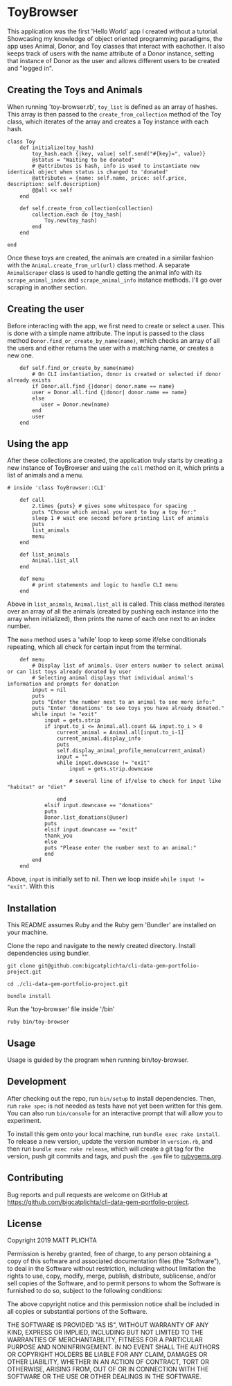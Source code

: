 # ToyBrowser

This application was the first 'Hello World' app I created without a tutorial. Showcasing my knowledge of object oriented programming paradigms, the app uses Animal, Donor, and Toy classes that interact with eachother. It also keeps track of users with the name attribute of a Donor instance, setting that instance of Donor as the user and allows different users to be created and "logged in".

## Creating the Toys and Animals

When running 'toy-browser.rb', `toy_list` is defined as an array of hashes. This array is then passed to the `create_from_collection` method of the Toy class, which iterates of the array and creates a Toy instance with each hash. 

```
class Toy
    def initialize(toy_hash)
        toy_hash.each {|key, value| self.send("#{key}=", value)}
        @status = "Waiting to be donated"
        # @attributes is hash, info is used to instantiate new identical object when status is changed to 'donated'
        @attributes = {name: self.name, price: self.price, description: self.description}
        @@all << self
    end

    def self.create_from_collection(collection)
        collection.each do |toy_hash| 
            Toy.new(toy_hash)
        end
    end

end
```

Once these toys are created, the animals are created in a similar fashion with the `Animal.create_from_url(url)` class method. A separate `AnimalScraper` class is used to handle getting the animal info with its `scrape_animal_index` and `scrape_animal_info` instance methods. I'll go over scraping in another section.

## Creating the user

Before interacting with the app, we first need to create or select a user. This is done with a simple name attribute. The input is passed to the class method `Donor.find_or_create_by_name(name)`, which checks an array of all the users and either returns the user with a matching name, or creates a new one.

```
    def self.find_or_create_by_name(name)
        # On CLI instantiation, donor is created or selected if donor already exists
        if Donor.all.find {|donor| donor.name == name}
        user = Donor.all.find {|donor| donor.name == name}
        else
           user = Donor.new(name)
        end 
        user 
    end
```


## Using the app

After these collections are created, the application truly starts by creating a new instance of ToyBrowser and using the `call` method on it, which prints a list of animals and a menu.

```
# inside 'class ToyBrowser::CLI'

    def call
        2.times {puts} # gives some whitespace for spacing 
        puts "Choose which animal you want to buy a toy for:"
        sleep 1 # wait one second before printing list of animals
        puts
        list_animals 
        menu
    end 

    def list_animals
        Animal.list_all
    end

    def menu
        # print statements and logic to handle CLI menu
    end

```

Above in `list_animals`, `Animal.list_all` is called. This class method iterates over an array of all the animals (created by pushing each instance into the array when initialized), then prints the name of each one next to an index number.

The `menu` method uses a 'while' loop to keep some if/else conditionals repeating, which all check for certain input from the terminal.

```
    def menu
        # Display list of animals. User enters number to select animal or can list toys already donated by user
        # Selecting animal displays that individual animal's information and prompts for donation
        input = nil
        puts
        puts "Enter the number next to an animal to see more info:"
        puts "Enter 'donations' to see toys you have already donated."
        while input != "exit"
            input = gets.strip
            if input.to_i <= Animal.all.count && input.to_i > 0  
                current_animal = Animal.all[input.to_i-1]
                current_animal.display_info
                puts
                self.display_animal_profile_menu(current_animal)
                input = "" 
                while input.downcase != "exit"
                    input = gets.strip.downcase

                    # several line of if/else to check for input like "habitat" or "diet"
                    
                end
            elsif input.downcase == "donations"
            puts
            Donor.list_donations(@user)
            puts
            elsif input.downcase == "exit"
            thank_you 
            else 
            puts "Please enter the number next to an animal:"
            end 
        end
    end 
```

Above, `input` is initially set to nil. Then we loop inside `while input != "exit"`. With this 
## Installation

This README assumes Ruby and the Ruby gem 'Bundler' are installed on your machine.

Clone the repo and navigate to the newly created directory. Install dependencies using bundler.

`git clone git@github.com:bigcatplichta/cli-data-gem-portfolio-project.git`

`cd ./cli-data-gem-portfolio-project.git`

`bundle install`

Run the 'toy-browser' file inside '/bin'

`ruby bin/toy-browser`

## Usage

Usage is guided by the program when running bin/toy-browser.

## Development

After checking out the repo, run `bin/setup` to install dependencies. Then, run `rake spec` is not needed as tests have not yet been written for this gem. You can also run `bin/console` for an interactive prompt that will allow you to experiment.

To install this gem onto your local machine, run `bundle exec rake install`. To release a new version, update the version number in `version.rb`, and then run `bundle exec rake release`, which will create a git tag for the version, push git commits and tags, and push the `.gem` file to [rubygems.org](https://rubygems.org).

## Contributing

Bug reports and pull requests are welcome on GitHub at https://github.com/bigcatplichta/cli-data-gem-portfolio-project.

## License

Copyright 2019 MATT PLICHTA

Permission is hereby granted, free of charge, to any person obtaining a copy of this software and associated documentation files (the "Software"), to deal in the Software without restriction, including without limitation the rights to use, copy, modify, merge, publish, distribute, sublicense, and/or sell copies of the Software, and to permit persons to whom the Software is furnished to do so, subject to the following conditions:

The above copyright notice and this permission notice shall be included in all copies or substantial portions of the Software.

THE SOFTWARE IS PROVIDED "AS IS", WITHOUT WARRANTY OF ANY KIND, EXPRESS OR IMPLIED, INCLUDING BUT NOT LIMITED TO THE WARRANTIES OF MERCHANTABILITY, FITNESS FOR A PARTICULAR PURPOSE AND NONINFRINGEMENT. IN NO EVENT SHALL THE AUTHORS OR COPYRIGHT HOLDERS BE LIABLE FOR ANY CLAIM, DAMAGES OR OTHER LIABILITY, WHETHER IN AN ACTION OF CONTRACT, TORT OR OTHERWISE, ARISING FROM, OUT OF OR IN CONNECTION WITH THE SOFTWARE OR THE USE OR OTHER DEALINGS IN THE SOFTWARE.
